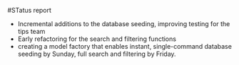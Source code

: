 #STatus report

- Incremental additions to the database seeding, improving testing for the tips team
- Early refactoring for the search and filtering functions
- creating a model factory that enables instant, single-command database seeding by Sunday, full search and filtering by Friday.
